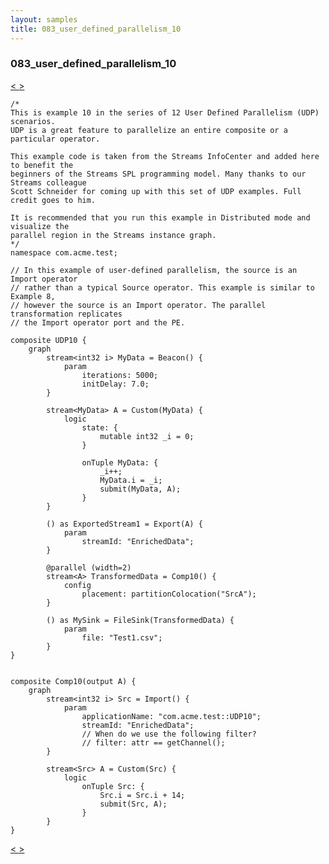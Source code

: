 ```yaml
---
layout: samples
title: 083_user_defined_parallelism_10
---
```


### 083_user_defined_parallelism_10

<div class="sampleNav"><a class="button" href="/sx43/samples/spl-for-beginner/082_user_defined_parallelism_09_com_acme_test_UDP9_spl/"> < </a><a class="button" href="/sx43/samples/spl-for-beginner/084_user_defined_parallelism_11_com_acme_test_UDP11_spl/"> > </a>
</div>

~~~~~~
/*
This is example 10 in the series of 12 User Defined Parallelism (UDP) scenarios.
UDP is a great feature to parallelize an entire composite or a particular operator.

This example code is taken from the Streams InfoCenter and added here to benefit the
beginners of the Streams SPL programming model. Many thanks to our Streams colleague
Scott Schneider for coming up with this set of UDP examples. Full credit goes to him.

It is recommended that you run this example in Distributed mode and visualize the
parallel region in the Streams instance graph.
*/
namespace com.acme.test;

// In this example of user-defined parallelism, the source is an Import operator
// rather than a typical Source operator. This example is similar to Example 8, 
// however the source is an Import operator. The parallel transformation replicates
// the Import operator port and the PE.	

composite UDP10 {
	graph
		stream<int32 i> MyData = Beacon() {
			param
				iterations: 5000; 
				initDelay: 7.0;
		}

		stream<MyData> A = Custom(MyData) {
			logic
				state: {
					mutable int32 _i = 0;
				}
				
				onTuple MyData: {
					_i++;
					MyData.i = _i;
					submit(MyData, A);
				}
		}
		
		() as ExportedStream1 = Export(A) {
			param
				streamId: "EnrichedData";
		}
			
		@parallel (width=2)
		stream<A> TransformedData = Comp10() {
			config
				placement: partitionColocation("SrcA");
		}	
		
		() as MySink = FileSink(TransformedData) {
			param
				file: "Test1.csv";
		}					
}


composite Comp10(output A) {
	graph
		stream<int32 i> Src = Import() {
			param
				applicationName: "com.acme.test::UDP10";
				streamId: "EnrichedData";
				// When do we use the following filter?
				// filter: attr == getChannel();
		}
		
		stream<Src> A = Custom(Src) {
			logic
				onTuple Src: {
					Src.i = Src.i + 14;
					submit(Src, A);
				}
		}
}

~~~~~~

<div class="sampleNav"><a class="button" href="/sx43/samples/spl-for-beginner/082_user_defined_parallelism_09_com_acme_test_UDP9_spl/"> < </a><a class="button" href="/sx43/samples/spl-for-beginner/084_user_defined_parallelism_11_com_acme_test_UDP11_spl/"> > </a>
</div>

